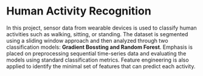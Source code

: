 # Human Activity Recognition 
In this project, sensor data from wearable devices is used to classify human activities such as walking, sitting, or standing. The dataset is segmented using a sliding window approach and then analyzed through two classification models: **Gradient Bossting and Random Forest**. Emphasis is placed on preprocessing sequential time-series data and evaluating the models using standard classification metrics. Feature engineering is also applied to identify the minimal set of features that can predict each activity. 


